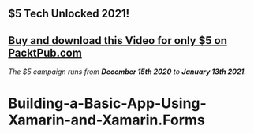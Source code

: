 ## $5 Tech Unlocked 2021!
[Buy and download this Video for only $5 on PacktPub.com](https://www.packtpub.com/product/building-a-basic-app-using-xamarin-and-xamarin-forms-video/9781788476799)
-----
*The $5 campaign         runs from __December 15th 2020__ to __January 13th 2021.__*

# Building-a-Basic-App-Using-Xamarin-and-Xamarin.Forms